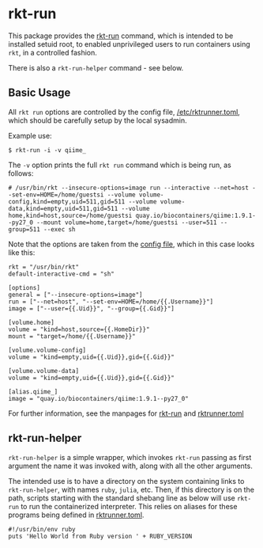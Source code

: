 # rkt-run

This package provides the [rkt-run](doc/rkt-run.md) command, which
is intended to be installed setuid root, to enabled unprivileged users
to run containers using `rkt`, in a controlled fashion.

There is also a `rkt-run-helper` command - see below.

## Basic Usage

All `rkt run` options are controlled by the config file,
[/etc/rktrunner.toml](doc/rktrunner.toml.md), which should be carefully setup
by the local sysadmin.

Example use:
```
$ rkt-run -i -v qiime_
```

The `-v` option prints the full `rkt run` command which is
being run, as follows:
```
# /usr/bin/rkt --insecure-options=image run --interactive --net=host --set-env=HOME=/home/guestsi --volume volume-config,kind=empty,uid=511,gid=511 --volume volume-data,kind=empty,uid=511,gid=511 --volume home,kind=host,source=/home/guestsi quay.io/biocontainers/qiime:1.9.1--py27_0 --mount volume=home,target=/home/guestsi --user=511 --group=511 --exec sh
```

Note that the options are taken from the [config file](doc/rktrunner.toml.md), which in this case looks like this:
```
rkt = "/usr/bin/rkt"
default-interactive-cmd = "sh"

[options]
general = ["--insecure-options=image"]
run = ["--net=host", "--set-env=HOME=/home/{{.Username}}"]
image = ["--user={{.Uid}}", "--group={{.Gid}}"]

[volume.home]
volume = "kind=host,source={{.HomeDir}}"
mount = "target=/home/{{.Username}}"

[volume.volume-config]
volume = "kind=empty,uid={{.Uid}},gid={{.Gid}}"

[volume.volume-data]
volume = "kind=empty,uid={{.Uid}},gid={{.Gid}}"

[alias.qiime_]
image = "quay.io/biocontainers/qiime:1.9.1--py27_0"
```

For further information, see the manpages for [rkt-run](doc/rkt-run.md)
and [rktrunner.toml](doc/rktrunner.toml.md)

## rkt-run-helper

`rkt-run-helper` is a simple wrapper, which invokes `rkt-run` passing
as first argument the name it was invoked with, along with all the
other arguments.

The intended use is to have a directory on the system containing links
to `rkt-run-helper`, with names `ruby`, `julia`, etc.  Then, if this
directory is on the path, scripts starting with the standard shebang
line as below will use `rkt-run` to run the containerized interpreter.
This relies on aliases for these programs being defined in [rktrunner.toml](doc/rktrunner.toml.md).

```
#!/usr/bin/env ruby
puts 'Hello World from Ruby version ' + RUBY_VERSION
```
